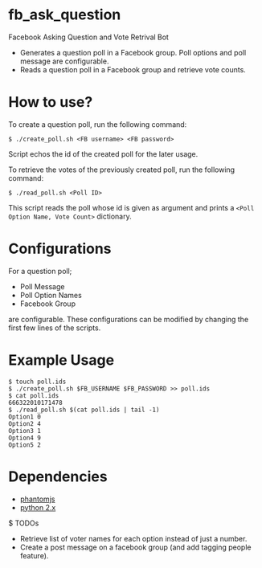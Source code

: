 # fb_ask_question
Facebook Asking Question and Vote Retrival Bot

- Generates a question poll in a Facebook group. Poll options and poll message are configurable.
- Reads a question poll in a Facebook group and retrieve vote counts.

# How to use?

To create a question poll, run the following command:
```
$ ./create_poll.sh <FB username> <FB password>
```

Script echos the id of the created poll for the later usage.

To retrieve the votes of the previously created poll, run the following command:
```
$ ./read_poll.sh <Poll ID>
```
This script reads the poll whose id is given as argument and prints a `<Poll Option Name, Vote Count>` dictionary.

# Configurations

For a question poll;
- Poll Message
- Poll Option Names
- Facebook Group 

are configurable. These configurations can be modified by changing the first few lines of the scripts.

# Example Usage

```
$ touch poll.ids
$ ./create_poll.sh $FB_USERNAME $FB_PASSWORD >> poll.ids
$ cat poll.ids
666322010171478
$ ./read_poll.sh $(cat poll.ids | tail -1)
Option1 0
Option2 4
Option3 1
Option4 9
Option5 2
```

# Dependencies

- [phantomjs](http://phantomjs.org/)
- [python 2.x](https://www.python.org/)

$ TODOs

- Retrieve list of voter names for each option instead of just a number.
- Create a post message on a facebook group (and add tagging people feature).



